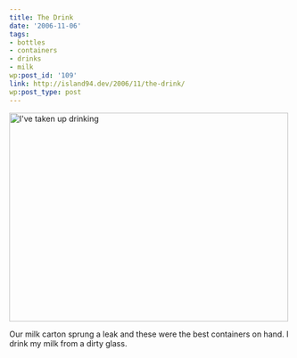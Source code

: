 ```yaml
---
title: The Drink
date: '2006-11-06'
tags:
- bottles
- containers
- drinks
- milk
wp:post_id: '109'
link: http://island94.dev/2006/11/the-drink/
wp:post_type: post
---
```


<a href="http://www.flickr.com/photos/bensheldon/289669879/" title="Photo Sharing"><img src="http://static.flickr.com/116/289669879_a9cbdc16a1.jpg" width="500" height="375" alt="I've taken up drinking" /></a>

Our milk carton sprung a leak and these were the best containers on hand. I drink my milk from a dirty glass.
